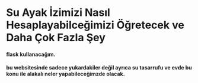 # Su Ayak İzimizi Nasıl Hesaplayabilceğimizi Öğretecek ve Daha Çok Fazla Şey
#### flask kullanacağım.
#### bu websitesinde sadece yukardakiler değil ayrıca su tasarrufu ve evde bu konu ile alakalı neler yapabileceğimzde olacak.

